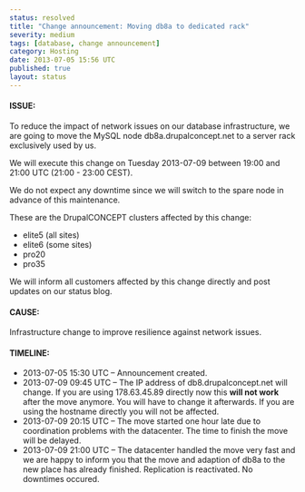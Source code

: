 ```yaml
---
status: resolved
title: "Change announcement: Moving db8a to dedicated rack"
severity: medium
tags: [database, change announcement]
category: Hosting
date: 2013-07-05 15:56 UTC
published: true
layout: status
---
```


#### ISSUE:

To reduce the impact of network issues on our database infrastructure, we are going to move the MySQL node db8a.drupalconcept.net to a server rack exclusively used by us. 

We will execute this change on Tuesday 2013-07-09 between 19:00 and 21:00 UTC (21:00 - 23:00 CEST).

We do not expect any downtime since we will switch to the spare node in advance of this maintenance.

These are the DrupalCONCEPT clusters affected by this change:

* elite5 (all sites)
* elite6 (some sites)
* pro20
* pro35

We will inform all customers affected by this change directly and post updates on our status blog.

#### CAUSE:

Infrastructure change to improve resilience against network issues.

#### TIMELINE:

* 2013-07-05 15:30 UTC – Announcement created.
* 2013-07-09 09:45 UTC – The IP address of db8.drupalconcept.net will change. If you are using 178.63.45.89 directly now this **will not work** after the move anymore. You will have to change it afterwards. If you are using the hostname directly you will not be affected.
* 2013-07-09 20:15 UTC – The move started one hour late due to coordination problems with the datacenter. The time to finish the move will be delayed.
* 2013-07-09 21:00 UTC – The datacenter handled the move very fast and we are happy to inform you that the move and adaption of db8a to the new place has already finished. Replication is reactivated. No downtimes occured. 